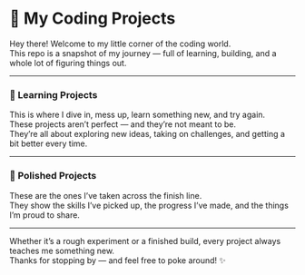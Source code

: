 # 🚀 My Coding Projects

Hey there! Welcome to my little corner of the coding world.  
This repo is a snapshot of my journey — full of learning, building, and a whole lot of figuring things out.

---

### 🧩 Learning Projects  
This is where I dive in, mess up, learn something new, and try again.  
These projects aren’t perfect — and they’re not meant to be.  
They’re all about exploring new ideas, taking on challenges, and getting a bit better every time.

---

### 🌟 Polished Projects  
These are the ones I’ve taken across the finish line.  
They show the skills I’ve picked up, the progress I’ve made, and the things I’m proud to share.

---

Whether it’s a rough experiment or a finished build, every project always teaches me something new.  
Thanks for stopping by — and feel free to poke around! ✨
